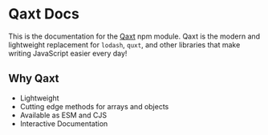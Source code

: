 # Qaxt Docs
This is the documentation for the [Qaxt](https://npmjs.com/package/qaxt) npm module. Qaxt is the modern and lightweight replacement for `lodash`, `quxt`, and other libraries that make writing JavaScript easier every day!

## Why Qaxt
- Lightweight
- Cutting edge methods for arrays and objects
- Available as ESM and CJS
- Interactive Documentation